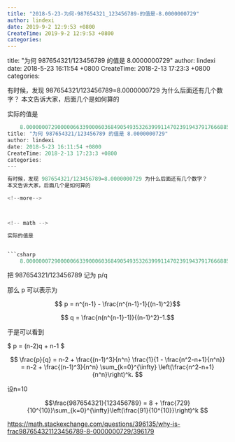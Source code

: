```yaml
---
title: "2018-5-23-为何-987654321_123456789-的值是-8.0000000729"
author: lindexi
date: 2019-9-2 12:9:53 +0800
CreateTime: 2019-9-2 12:9:53 +0800
categories: 
---
```


title: "为何 987654321/123456789 的值是 8.0000000729"
author: lindexi
date: 2018-5-23 16:11:54 +0800
CreateTime: 2018-2-13 17:23:3 +0800
categories: 

<!--more-->



有时候，发现 987654321/123456789=8.0000000729 为什么后面还有几个数字？
本文告诉大家，后面几个是如何算的

<!--more-->



<!-- math -->

实际的值是


```csharp
    8.0000000729000006633900060368490549353263999114702391943791‌​76668850507686539619‌​94751054152234592785‌​33479434654662855357‌​43198375263105214894‌​25745553774284539345‌​98930804850270324137‌​45994965088554182305‌​84305898317183674686‌​37143964598010077841‌​89170836121454608705‌​23693921765614688067‌​09366141055231883602‌​61014078375228113214‌​57583025264005529902‌​45032211229793122191‌​11741193916844864643‌​28826825392324111070‌​14941073835963771907‌​27032435615995164105‌​55599336055953958109‌​18101879354727102128‌​01662936495132722105‌​---
title: "为何 987654321/123456789 的值是 8.0000000729"
author: lindexi
date: 2018-5-23 16:11:54 +0800
CreateTime: 2018-2-13 17:23:3 +0800
categories: 
---

有时候，发现 987654321/123456789=8.0000000729 为什么后面还有几个数字？
本文告诉大家，后面几个是如何算的

<!--more-->



<!-- math -->

实际的值是


```csharp
    8.0000000729000006633900060368490549353263999114702391943791‌​76668850507686539619‌​94751054152234592785‌​33479434654662855357‌​43198375263105214894‌​25745553774284539345‌​98930804850270324137‌​45994965088554182305‌​84305898317183674686‌​37143964598010077841‌​89170836121454608705‌​23693921765614688067‌​09366141055231883602‌​61014078375228113214‌​57583025264005529902‌​45032211229793122191‌​11741193916844864643‌​28826825392324111070‌​14941073835963771907‌​27032435615995164105‌​55599336055953958109‌​18101879354727102128‌​01662936495132722105‌​70777116194071757366‌​05299203108222748284‌​82700939192578546652‌​46477453742944829060‌​79794445326129452467
```

把 987654321/123456789 记为 p/q

那么 p 可以表示为 

$$ p = n^{n-1} - \frac{n^{n-1}-1}{(n-1)^2}$$

$$ q = \frac{n(n^{n-1}-1)}{(n-1)^2}-1.$$

于是可以看到 

$ p = (n-2)q + n-1 $

$$
\frac{p}{q} = n-2 + \frac{(n-1)^3}{n^n} \frac{1}{1 - \frac{n^2-n+1}{n^n}} = n-2 + \frac{(n-1)^3}{n^n} \sum_{k=0}^{\infty} \left(\frac{n^2-n+1}{n^n}\right)^k.
$$

设n=10

$$\frac{987654321}{123456789} = 8 + \frac{729}{10^{10}}\sum_{k=0}^{\infty}\left(\frac{91}{10^{10}}\right)^k
$$


https://math.stackexchange.com/questions/396135/why-is-frac987654321123456789-8-0000000729/396179


<script type="text/javascript" async src="https://cdn.mathjax.org/mathjax/latest/MathJax.js?config=TeX-MML-AM_CHTML">

</script>

<script type="text/x-mathjax-config">
  MathJax.Hub.Config({tex2jax: {inlineMath: [['$','$'], ['\\(','\\)']]}});
</script>

<script type="text/javascript" async src="https://cdn.mathjax.org/mathjax/latest/MathJax.js?config=TeX-MML-AM_CHTML">

</script>

<script type="text/x-mathjax-config">
  MathJax.Hub.Config({tex2jax: {inlineMath: [['$','$'], ['\\(','\\)']]}});
</script>